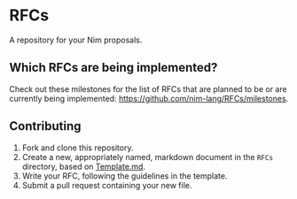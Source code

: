 # RFCs

A repository for your Nim proposals.

## Which RFCs are being implemented?

Check out these milestones for the list of RFCs that are planned to be or are currently being implemented: https://github.com/nim-lang/RFCs/milestones.


## Contributing

1. Fork and clone this repository.
2. Create a new, appropriately named, markdown document in the `RFCs` directory, based on [Template.md](Template.md).
3. Write your RFC, following the guidelines in the template.
4. Submit a pull request containing your new file.
